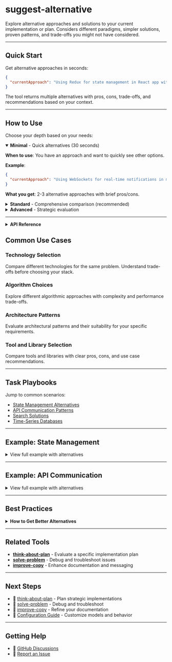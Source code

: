 # suggest-alternative

Explore alternative approaches and solutions to your current implementation or plan. Considers different paradigms, simpler solutions, proven patterns, and trade-offs you might not have considered.

---

## Quick Start

Get alternative approaches in seconds:

```json
{
  "currentApproach": "Using Redux for state management in React app with 20 components"
}
```

The tool returns multiple alternatives with pros, cons, trade-offs, and recommendations based on your context.

---

## How to Use

Choose your depth based on your needs:

<details open>
<summary><strong>Minimal</strong> - Quick alternatives (30 seconds)</summary>

**When to use**: You have an approach and want to quickly see other options.

**Example**:

```json
{
  "currentApproach": "Using WebSockets for real-time notifications in mobile app"
}
```

**What you get**: 2-3 alternative approaches with brief pros/cons.

</details>

<details>
<summary><strong>Standard</strong> - Comprehensive comparison (recommended)</summary>

**When to use**: Evaluating technology choices and need detailed trade-off analysis.

**Example**:

```json
{
  "currentApproach": "Using Elasticsearch for product search, costs $500/mo for 100k products",
  "goals": ["Reduce costs", "Maintain search quality"],
  "constraints": ["Team has SQL experience, no Elasticsearch expertise", "Budget: $100/mo"]
}
```

**What you get**:

- 3-5 detailed alternatives with descriptions
- Comprehensive pros and cons for each option
- Trade-off analysis (cost vs performance, complexity vs features)
- Clear recommendations based on your constraints
- Implementation considerations

</details>

<details>
<summary><strong>Advanced</strong> - Strategic evaluation</summary>

**When to use**: Major technology decisions with significant architectural impact.

**Example**:

```json
{
  "currentApproach": "Planning to use PostgreSQL for time-series data, 1M writes/sec, 100GB/day growth",
  "goals": [
    "Handle high write throughput",
    "Cost-effective long-term storage",
    "Fast queries on recent data"
  ],
  "constraints": ["Team knows PostgreSQL well", "Budget: $2k/mo infrastructure", "Cannot lose data"]
}
```

**What you get**:

- Comprehensive architectural alternatives (TimescaleDB, InfluxDB, ClickHouse, hybrid solutions)
- Detailed trade-off matrices (performance, cost, complexity, team expertise)
- Migration paths for each alternative
- Total cost of ownership analysis
- Scalability projections
- Risk assessment for each approach

</details>

---

<details>
<summary><strong>API Reference</strong></summary>

### Parameters

| Parameter         | Type     | Required | Description                                                            |
| ----------------- | -------- | -------- | ---------------------------------------------------------------------- |
| `currentApproach` | string   | Yes      | Your current approach or problem (50-300 words recommended)            |
| `goals`           | string[] | No       | What you're trying to achieve                                          |
| `constraints`     | string[] | No       | Limitations (budget, team skills, time, technology)                    |
| `preferredModel`  | enum     | No       | GPT model: `gpt-5`, `gpt-5-mini`, `gpt-5-nano` (default: `gpt-5-mini`) |

### Response Structure

The tool returns structured alternatives:

1. **Alternative Approaches** (typically 3-5 options)
2. **Pros and Cons** for each alternative
3. **Trade-off Analysis**
4. **Recommendations** based on your context

</details>

## Common Use Cases

### Technology Selection

Compare different technologies for the same problem. Understand trade-offs before choosing your stack.

### Algorithm Choices

Explore different algorithmic approaches with complexity and performance trade-offs.

### Architecture Patterns

Evaluate architectural patterns and their suitability for your specific requirements.

### Tool and Library Selection

Compare tools and libraries with clear pros, cons, and use case recommendations.

---

## Task Playbooks

Jump to common scenarios:

- [State Management Alternatives](#example-state-management)
- [API Communication Patterns](#example-api-communication)
- [Search Solutions](#how-to-use)
- [Time-Series Databases](#how-to-use)

---

## Example: State Management

<details>
<summary>View full example with alternatives</summary>

**Input:**

```json
{
  "currentApproach": "Using Redux for state management in React app",
  "goals": ["Global state management", "Simple developer experience"],
  "constraints": ["Small team", "Simple CRUD app", "20 components"]
}
```

**Response Summary:**

```markdown
## Alternative 1: React Context + useReducer

**Description**: Built-in React solution for global state

**Pros:**

- No external dependencies
- Simpler setup
- Smaller bundle size
- Familiar to React developers

**Cons:**

- Less DevTools support
- Manual optimization needed
- No middleware ecosystem

**Best for**: Small to medium apps, simple state logic

## Alternative 2: Zustand

**Description**: Minimal state management with hooks

**Pros:**

- Much smaller than Redux (1KB vs 45KB)
- Simpler API
- No boilerplate
- Good TypeScript support

**Cons:**

- Smaller ecosystem
- Less mature
- Fewer learning resources

**Best for**: Apps needing global state without Redux complexity

## Alternative 3: Jotai

**Description**: Atomic state management

**Pros:**

- Atomic approach prevents unnecessary re-renders
- Minimal boilerplate
- Good TypeScript support
- Built-in async support

**Cons:**

- Different mental model
- Smaller community
- Learning curve

**Best for**: Performance-critical apps

## Recommendation

For a small CRUD app with 20 components, **Zustand** or **Context + useReducer**
are likely better fits than Redux. Redux adds unnecessary complexity for your scale.

Start with Context + useReducer (zero dependencies), move to Zustand if you
need better performance or more features.
```

</details>

---

## Example: API Communication

<details>
<summary>View full example with alternatives</summary>

**Input:**

```json
{
  "currentApproach": "Using WebSockets for real-time notifications in mobile app",
  "constraints": ["Battery life is a concern", "Connection is intermittent"]
}
```

**Response Summary:**

```markdown
## Alternative 1: Server-Sent Events (SSE)

**Description**: One-way real-time updates from server

**Pros:**

- Better battery life than WebSockets
- Automatic reconnection
- Works over HTTP (simpler infrastructure)
- Simpler than WebSockets

**Cons:**

- One-way only (server → client)
- Limited browser support on older devices
- No binary data support

**Best for**: Notification/update streams where client rarely sends data

## Alternative 2: Push Notifications + Polling

**Description**: OS push notifications with occasional API polling

**Pros:**

- Excellent battery life
- Works with device in background
- Native OS integration
- Reliable delivery

**Cons:**

- Push notification setup complexity
- Polling delay for immediate updates
- Requires FCM/APNS setup

**Best for**: Mobile apps where instant updates aren't critical

## Alternative 3: HTTP Long Polling

**Description**: Client holds request open until server has data

**Pros:**

- Works everywhere (HTTP)
- Better battery than constant polling
- Simple fallback mechanism
- No special infrastructure

**Cons:**

- Higher latency than WebSockets
- More server resources
- Connection management complexity

**Best for**: Apps needing real-time updates with maximum compatibility

## Recommendation

For mobile with intermittent connectivity and battery concerns, \*\*Push Notifications

- periodic polling\*\* is likely the best approach. Use push for important updates,
  poll every 30-60 seconds when app is active.

WebSockets are overkill and drain battery. SSE is better but still drains
battery more than push notifications.
```

</details>

---

## Best Practices

<details>
<summary><strong>How to Get Better Alternatives</strong></summary>

### Describe Your Current Approach Clearly

**Good:**

```json
{
  "current_approach": "Using Elasticsearch for product search, costs $500/mo for 100k products, query time ~100ms"
}
```

**Bad:**

```json
{
  "current_approach": "Using Elasticsearch"
}
```

### 2. Include Constraints in Context

```json
{
  "context": "Budget: $100/mo, Team: 2 developers, No DevOps experience"
}
```

### 3. Mention What You've Already Considered

```json
{
  "constraints": ["Considered PostgreSQL full-text search but concerned about performance"]
}
```

</details>

---

## Related Tools

- **[think-about-plan](./think-about-plan.md)** - Evaluate a specific implementation plan
- **[solve-problem](./solve-problem.md)** - Debug and troubleshoot issues
- **[improve-copy](./improve-copy.md)** - Enhance documentation and messaging

---

## Next Steps

- 📖 [think-about-plan](./think-about-plan.md) - Plan strategic implementations
- 📖 [solve-problem](./solve-problem.md) - Debug and troubleshoot
- 📖 [improve-copy](./improve-copy.md) - Refine your documentation
- 🔧 [Configuration Guide](../configuration.md) - Customize models and behavior

---

## Getting Help

- 💬 [GitHub Discussions](https://github.com/effatico/kortx-mcp/discussions)
- 🐛 [Report an Issue](https://github.com/effatico/kortx-mcp/issues)
